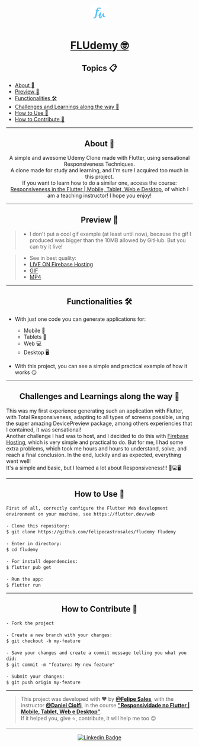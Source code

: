 <p align="center">
   <img src="assets/fu.png" width="10%" alt="FLUdemy Logo"/>
</p>

<h1 align="center"><a href="https://fludemy.web.app/#/" target="_blank">FLUdemy 🤓</a></h1>

<h2 align="center">Topics 📋</h2>

   <p>
   
   - [About 📖](#about-)
   - [Preview 📱](#preview-)
   - [Functionalities 🛠️](#functionalities-%EF%B8%8F)
   - [Challenges and Learnings along the way 🤯](#challenges-and-learnings-along-the-way-)
   - [How to Use 🤔](#how-to-use-)
   - [How to Contribute 💪](#how-to-contribute-)

   </p>

---

<h2 align="center">About 📖</h2>

<p align="center">
   A simple and awesome Udemy Clone made with Flutter, using sensational Responsiveness Techniques.<br>
   A clone made for study and learning, and I'm sure I acquired too much in this project.<br>
   If you want to learn how to do a similar one, access the course: <a href="https://www.udemy.com/course/responsividade-flutter/" target="_blank">Responsiveness in the Flutter | Mobile, Tablet, Web e Desktop</a>, of which I am a teaching instructor! I hope you enjoy!
</p>

---

<h2 align="center">Preview 📱</h2>

<p align="center">
   
   > * I don't put a cool gif example (at least until now), because the gif I produced was bigger than the 10MB allowed by GitHub. But you can try it live!  
   
   > * See in best quality:
   > * <a href="https://fludemy.web.app/#/" target="_blank">LIVE ON Firebase Hosting</a>
   > * <a href="https://drive.google.com/file/d/1ptdK-GAn1G9cjhIjjXbB2XWu6lur0_-8/view?usp=sharing" target="_blank">GIF</a>
   > * <a href="https://drive.google.com/file/d/11jn3zDWQ27NXAj4l06voQAxYHUafXde5/view?usp=sharing" target="_blank">MP4</a>

---

<h2 align="center">Functionalities 🛠️</h2>

- With just one code you can generate applications for:
  -  Mobile 📱
  -  Tablets 📱 
  -  Web 💻
  -  Desktop 🖥️

- With this project, you can see a simple and practical example of how it works 😏

---

<h2 align="center">Challenges and Learnings along the way 🤯</h2>

<p>
   This was my first experience generating such an application with Flutter, with Total Responsiveness, adapting to all types of screens possible, using the super amazing DevicePreview package, among others experiencies that I contained, it was sensational!<br>
   Another challenge I had was to host, and I decided to do this with <a href="https://firebase.google.com/docs/hosting/" target="_blank">Firebase Hosting</a>, which is very simple and practical to do. But for me, I had some extra problems, which took me hours and hours to understand, solve, and reach a final conclusion. In the end, luckily and as expected, everything went well!<br>
   It's a simple and basic, but I learned a lot about Responsiveness!!! 📱💻🖥
</p>

---

<h2 align="center">How to Use 🤔</h2>

   ```
   First of all, correctly configure the Flutter Web development environment on your machine, see https://flutter.dev/web
   
   - Clone this repository:
   $ git clone https://github.com/felipecastrosales/fludemy fludemy

   - Enter in directory:
   $ cd fludemy

   - For install dependencies:
   $ flutter pub get

   - Run the app: 
   $ flutter run
   ```

---

<h2 align="center">How to Contribute 💪</h2>

   ```
   - Fork the project 

   - Create a new branch with your changes:
   $ git checkout -b my-feature

   - Save your changes and create a commit message telling you what you did:
   $ git commit -m "feature: My new feature"

   - Submit your changes:
   $ git push origin my-feature
   ```

---

   >This project was developed with ❤️ by **[@Felipe Sales](https://www.linkedin.com/in/felipecastrosales/)**, with the instructor **[@Daniel Ciolfi](https://linkedin.com/in/danielciolfi)**, in the course  **["Responsividade no Flutter | Mobile, Tablet, Web e Desktop"](https://www.udemy.com/course/responsividade-flutter/?referralCode=A3737FD68BCAFEFCE3C8)**.<br>
   If it helped you, give ⭐, contribute, it will help me too 😉

---

   <div align="center">

   [![Linkedin Badge](https://img.shields.io/badge/-Felipe%20Sales-292929?style=flat-square&logo=Linkedin&logoColor=white&link=https://www.linkedin.com/in/felipecastrosales/)](https://www.linkedin.com/in/felipecastrosales/)

   </div>
